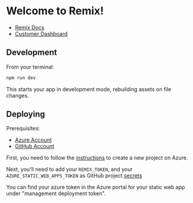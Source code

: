 # Welcome to Remix!

- [Remix Docs](https://docs.remix.run)
- [Customer Dashboard](https://remix.run/dashboard)

## Development

From your terminal:

```sh
npm run dev
```

This starts your app in development mode, rebuilding assets on file changes.

## Deploying

Prerequisites:

- [Azure Account](https://portal.azure.com/)
- [GitHub Account](https://github.com/)

First, you need to follow the [instructions](https://docs.microsoft.com/en-us/azure/static-web-apps/get-started-portal?tabs=vanilla-javascript) to create a new project on Azure.

Next, you'll need to add your `REMIX_TOKEN`, and your `AZURE_STATIC_WEB_APPS_TOKEN` as GitHub project [secrets](https://docs.github.com/en/actions/reference/encrypted-secrets)

You can find your azure token in the Azure portal for your static web app under "management deployment token".
